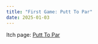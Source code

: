 ```yaml
---
title: "First Game: Putt To Par" 
date: 2025-01-03
---
```

Itch page:  [Putt To Par](https://kasson-davis.itch.io/put-to-par)
